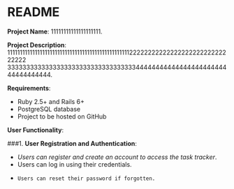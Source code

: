 # README
**Project Name**: 11111111111111111111.

**Project Description**: 11111111111111111111111111111111111111111111111112222222222222222222222222222222 33333333333333333333333333333333334444444444444444444444444444444444.

**Requirements**:

- Ruby 2.5+ and Rails 6+
- PostgreSQL database
- Project to be hosted on GitHub

**User Functionality**:

###1. **User Registration and Authentication**:
   + *Users can register and create an account to access the task tracker*.
   + Users can log in using their credentials.
   - ```Users can reset their password if forgotten.```
